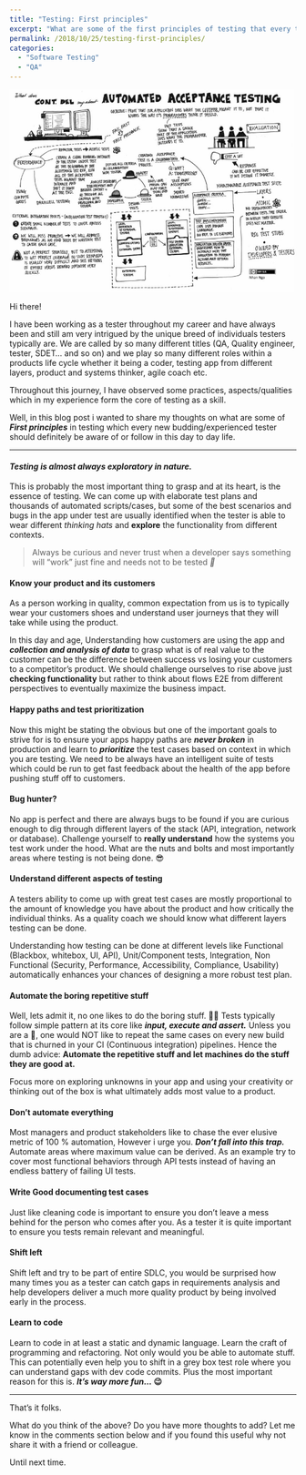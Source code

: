 ```yaml
---
title: "Testing: First principles"
excerpt: "What are some of the first principles of testing that every tester/engineer should know of"
permalink: /2018/10/25/testing-first-principles/
categories:
  - "Software Testing"
  - "QA"
---
```


![Wikimedia Commons](/assets/images/wp-content/uploads/2018/10/39f67-0xev6ecbq4wvei1u4.jpg)

Hi there!

I have been working as a tester throughout my career and have always been and still am very
intrigued by the unique breed of individuals testers typically are. We are called by so many
different titles (QA, Quality engineer, tester, SDET… and so on) and we play so many different roles
within a products life cycle whether it being a coder, testing app from different layers, product
and systems thinker, agile coach etc.

Throughout this journey, I have observed some practices, aspects/qualities which in my experience
form the core of testing as a skill.

Well, in this blog post i wanted to share my thoughts on what are some of **_First principles_** in
testing which every new budding/experienced tester should definitely be aware of or follow in this
day to day life.

---

#### _Testing is almost always exploratory in&nbsp;nature._

This is probably the most important thing to grasp and at its heart, is the essence of testing. We
can come up with elaborate test plans and thousands of automated scripts/cases, but some of the best
scenarios and bugs in the app under test are usually identified when the tester is able to wear
different _thinking hats_ and **explore** the functionality from different contexts.

> Always be curious and never trust when a developer says something will “work” just fine and needs
> not to be tested **_🤔_**

#### Know your product and its customers

As a person working in quality, common expectation from us is to typically wear your customers shoes
and understand user journeys that they will take while using the product.

In this day and age, Understanding how customers are using the app and **_collection and analysis of
data_** to grasp what is of real value to the customer can be the difference between success vs
losing your customers to a competitor’s product. We should challenge ourselves to rise above just
**checking functionality** but rather to think about flows E2E from different perspectives to
eventually maximize the business impact.

#### Happy paths and test prioritization

Now this might be stating the obvious but one of the important goals to strive for is to ensure your
apps happy paths are **_never_ _broken_** in production and learn to **_prioritize_** the test cases
based on context in which you are testing. We need to be always have an intelligent suite of tests
which could be run to get fast feedback about the health of the app before pushing stuff off to
customers.

#### Bug hunter?

No app is perfect and there are always bugs to be found if you are curious enough to dig through
different layers of the stack (API, integration, network or database). Challenge yourself to
**really understand** how the systems you test work under the hood. What are the nuts and bolts and
most importantly areas where testing is not being done. 😎

#### Understand different aspects of&nbsp;testing

A testers ability to come up with great test cases are mostly proportional to the amount of
knowledge you have about the product and how critically the individual thinks. As a quality coach we
should know what different layers testing can be done.

Understanding how testing can be done at different levels like Functional (Blackbox, whitebox, UI,
API), Unit/Component tests, Integration, Non Functional (Security, Performance, Accessibility,
Compliance, Usability) automatically enhances your chances of designing a more robust test plan.

#### Automate the boring repetitive stuff

Well, lets admit it, no one likes to do the boring stuff. 🤷‍♂ Tests typically follow simple pattern
at its core like **_input, execute and assert._** Unless you are a 🤖, one would NOT like to repeat
the same cases on every new build that is churned in your CI (Continuous integration) pipelines.
Hence the dumb advice: **Automate the repetitive stuff and let machines do the stuff they are good
at.**

Focus more on exploring unknowns in your app and using your creativity or thinking out of the box is
what ultimately adds most value to a product.

#### Don’t automate everything

Most managers and product stakeholders like to chase the ever elusive metric of 100 % automation,
However i urge you. **_Don’t fall into this trap._** Automate areas where maximum value can be
derived. As an example try to cover most functional behaviors through API tests instead of having an
endless battery of failing UI tests.

#### Write Good documenting test&nbsp;cases

Just like cleaning code is important to ensure you don’t leave a mess behind for the person who
comes after you. As a tester it is quite important to ensure you tests remain relevant and
meaningful.

#### Shift left

Shift left and try to be part of entire SDLC, you would be surprised how many times you as a tester
can catch gaps in requirements analysis and help developers deliver a much more quality product by
being involved early in the process.

#### Learn to&nbsp;code

Learn to code in at least a static and dynamic language. Learn the craft of programming and
refactoring. Not only would you be able to automate stuff. This can potentially even help you to
shift in a grey box test role where you can understand gaps with dev code commits. Plus the most
important reason for this is. **_It’s way more fun…_ 😉**

---

That’s it folks.

What do you think of the above? Do you have more thoughts to add? Let me know in the comments
section below and if you found this useful why not share it with a friend or colleague.

Until next time.
